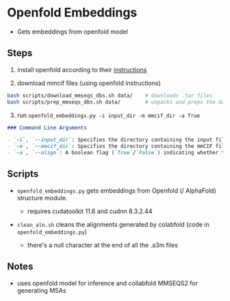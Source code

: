 # Openfold Embeddings

- Gets embeddings from openfold model

## Steps

1. install openfold according to their [instructions](https://openfold.readthedocs.io/en/latest/Installation.html)

2. download mmcif files (using openfold instructions)

```Bash
bash scripts/download_mmseqs_dbs.sh data/    # downloads .tar files
bash scripts/prep_mmseqs_dbs.sh data/        # unpacks and preps the databases
```

3. run `openfold_embeddings.py -i input_dir -m mmcif_dir -a True`
```markdown
### Command Line Arguments

- `-i`, `--input_dir`: Specifies the directory containing the input files to be processed.
- `-m`, `--mmcif_dir`: Specifies the directory containing the mmCIF files required for processing.
- `-a`, `--align`: A boolean flag (`True`/`False`) indicating whether to perform alignment during processing. (collabfold api)
```


## Scripts

- `openfold_embeddings.py` gets embeddings from Openfold (/ AlphaFold) structure module. 
    - requires cudatoolkit 11.6 and cudnn 8.3.2.44

- `clean_aln.sh` cleans the alignments generated by colabfold (code in `openfold_embeddings.py`) 
    - there's a null character at the end of all the .a3m files

## Notes

- uses openfold model for inference and collabfold MMSEQS2 for generating MSAs